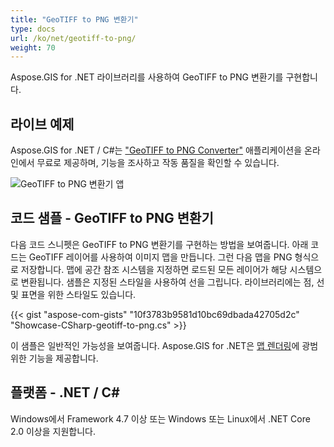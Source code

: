 ```yaml
---
title: "GeoTIFF to PNG 변환기"
type: docs
url: /ko/net/geotiff-to-png/
weight: 70
---
```


Aspose.GIS for .NET 라이브러리를 사용하여 GeoTIFF to PNG 변환기를 구현합니다.

## **라이브 예제**

Aspose.GIS for .NET / C#는 ["GeoTIFF to PNG Converter"](https://products.aspose.app/gis/viewer/geotiff-to-png) 애플리케이션을 온라인에서 무료로 제공하며, 기능을 조사하고 작동 품질을 확인할 수 있습니다.

![GeoTIFF to PNG 변환기 앱](viewer.png)

## **코드 샘플 - GeoTIFF to PNG 변환기**

다음 코드 스니펫은 GeoTIFF to PNG 변환기를 구현하는 방법을 보여줍니다. 아래 코드는 GeoTIFF 레이어를 사용하여 이미지 맵을 만듭니다. 그런 다음 맵을 PNG 형식으로 저장합니다. 맵에 공간 참조 시스템을 지정하면 로드된 모든 레이어가 해당 시스템으로 변환됩니다.
샘플은 지정된 스타일을 사용하여 선을 그립니다. 라이브러리에는 점, 선 및 표면을 위한 스타일도 있습니다.

{{< gist "aspose-com-gists" "10f3783b9581d10bc69dbada42705d2c" "Showcase-CSharp-geotiff-to-png.cs" >}}

이 샘플은 일반적인 가능성을 보여줍니다. Aspose.GIS for .NET은 [맵 렌더링](https://docs.aspose.com/gis/net/map-rendering/)에 광범위한 기능을 제공합니다.

## **플랫폼 - .NET / C#**

Windows에서 Framework 4.7 이상 또는 Windows 또는 Linux에서 .NET Core 2.0 이상을 지원합니다.
